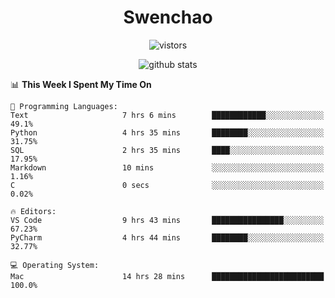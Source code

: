 <h1 align="center">Swenchao</h3>

<p align="center">
  <img src="https://visitor-badge.glitch.me/badge?page_id=Swenchao" alt="vistors" />
</p>

<p align="center">
  <img src="https://github-readme-stats.vercel.app/api?username=Swenchao&count_private=true&show_icons=true&theme=vue-dark&hide_title=true" alt="github stats" />
</p>

<!--START_SECTION:waka-->
📊 **This Week I Spent My Time On** 

```text
💬 Programming Languages: 
Text                     7 hrs 6 mins        ████████████░░░░░░░░░░░░░   49.1% 
Python                   4 hrs 35 mins       ████████░░░░░░░░░░░░░░░░░   31.75% 
SQL                      2 hrs 35 mins       ████░░░░░░░░░░░░░░░░░░░░░   17.95% 
Markdown                 10 mins             ░░░░░░░░░░░░░░░░░░░░░░░░░   1.16% 
C                        0 secs              ░░░░░░░░░░░░░░░░░░░░░░░░░   0.02%

🔥 Editors: 
VS Code                  9 hrs 43 mins       ████████████████░░░░░░░░░   67.23% 
PyCharm                  4 hrs 44 mins       ████████░░░░░░░░░░░░░░░░░   32.77%

💻 Operating System: 
Mac                      14 hrs 28 mins      █████████████████████████   100.0%

```


<!--END_SECTION:waka-->
